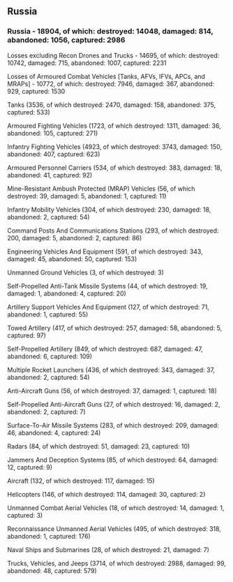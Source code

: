 
 
 ## Russia
 
 ### Russia - 18904, of which: destroyed: 14048, damaged: 814, abandoned: 1056, captured: 2986

 Losses excluding Recon Drones and Trucks - 14695, of which: destroyed: 10742, damaged: 715, abandoned: 1007, captured: 2231

 Losses of Armoured Combat Vehicles [Tanks, AFVs, IFVs, APCs, and MRAPs] - 10772, of which: destroyed: 7946, damaged: 367, abandoned: 929, captured: 1530

 

 

 Tanks (3536, of which destroyed: 2470, damaged: 158, abandoned: 375, captured: 533)

 Armoured Fighting Vehicles (1723, of which destroyed: 1311, damaged: 36, abandoned: 105, captured: 271)

 Infantry Fighting Vehicles (4923, of which destroyed: 3743, damaged: 150, abandoned: 407, captured: 623)

 Armoured Personnel Carriers (534, of which destroyed: 383, damaged: 18, abandoned: 41, captured: 92)

 Mine-Resistant Ambush Protected (MRAP) Vehicles (56, of which destroyed: 39, damaged: 5, abandoned: 1, captured: 11)

 Infantry Mobility Vehicles (304, of which destroyed: 230, damaged: 18, abandoned: 2, captured: 54)

 Command Posts And Communications Stations (293, of which destroyed: 200, damaged: 5, abandoned: 2, captured: 86)

 Engineering Vehicles And Equipment (591, of which destroyed: 343, damaged: 45, abandoned: 50, captured: 153)

 Unmanned Ground Vehicles (3, of which destroyed: 3)

 Self-Propelled Anti-Tank Missile Systems (44, of which destroyed: 19, damaged: 1, abandoned: 4, captured: 20)

 Artillery Support Vehicles And Equipment (127, of which destroyed: 71, abandoned: 1, captured: 55)

 Towed Artillery (417, of which destroyed: 257, damaged: 58, abandoned: 5, captured: 97)

 Self-Propelled Artillery (849, of which destroyed: 687, damaged: 47, abandoned: 6, captured: 109)

 Multiple Rocket Launchers (436, of which destroyed: 343, damaged: 37, abandoned: 2, captured: 54)

 Anti-Aircraft Guns (56, of which destroyed: 37, damaged: 1, captured: 18)

 Self-Propelled Anti-Aircraft Guns (27, of which destroyed: 16, damaged: 2, abandoned: 2, captured: 7)

 Surface-To-Air Missile Systems (283, of which destroyed: 209, damaged: 46, abandoned: 4, captured: 24)

 Radars (84, of which destroyed: 51, damaged: 23, captured: 10)

 Jammers And Deception Systems (85, of which destroyed: 64, damaged: 12, captured: 9)

 Aircraft (132, of which destroyed: 117, damaged: 15)

 Helicopters (146, of which destroyed: 114, damaged: 30, captured: 2)

 Unmanned Combat Aerial Vehicles (18, of which destroyed: 14, damaged: 1, captured: 3)

 Reconnaissance Unmanned Aerial Vehicles (495, of which destroyed: 318, abandoned: 1, captured: 176)

 Naval Ships and Submarines (28, of which destroyed: 21, damaged: 7)

 Trucks, Vehicles, and Jeeps (3714, of which destroyed: 2988, damaged: 99, abandoned: 48, captured: 579)

